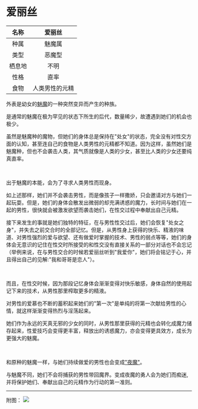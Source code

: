 # 爱丽丝

|名称|爱丽丝|
|:-:|:-:|
|种属|魅魔属|
|类型|恶魔型|
|栖息地|不明|
|性格|直率|
|食物|人类男性的元精|

外表是幼女的[魅魔](01魅魔.md)的一种突然变异而产生的种族。

是通常的魅魔在极为罕见的状态下所生的后代，数量稀少，故遭遇到她们的机会也极少。

虽然是魅魔种的魔物，但她们的身体总是保持在"处女"的状态，完全没有对性交方面的认知，甚至连自己的食物是人类男性的元精都不知道。因为这样，虽然她们是魅魔种，但也不会袭击人类，其气质就像是人类的少女，甚至比人类的少女还要纯真直率。

<br>

出于魅魔的本能，会为了寻求人类男性而现身。

如上述那样，她们并不会袭击男性，而是像孩子一样撒娇，只会邀请对方与她们一起玩耍。但是，她们的身体会散发出微弱的却充满诱惑的魔力，长时间与她们在一起的男性，很快就会被激发欲望而袭击她们，在性交过程中奉献出自己元精。

接下来发生的事就是她们独特的特征，在与男性性交过后，她们会恢复"处女之身"，并失去之前交合时的全部记忆。但是，从男性身上获得的快乐、精液的味道、对男性强烈的爱与欲望、还有做爱时掌握的技术、男性的弱点等等，她们的身体会无意识的记住在性交时所接受的和性交没有直接关系的一部分对话也不会忘记（举例来说，在与男性交合的时候若爱丽丝听到"我爱你"，她们将会铭记于心，并且得出自己的见解:"我和哥哥是恋人"）。

<br>

而且，在性交时候，因为那段记忆身体会渐渐变得对快乐敏感，身体自然的使用起记下来的技术，从男性那里榨取更多的精液。

对男性的爱慕也不断的蓄积起来她们的"第一次"是单纯的将第一次献给男性的心情，就这样渐渐变得热烈与淫荡起来。

她们作为永远的天真无邪的少女的同时，从男性那里获得的元精也会转化成魔力储存起来，性爱技巧会变得更丰富，释放出的诱惑魔力，亦会变得更具效方，成长为更强大的魅魔。

<br>

和原种的魅魔一样，与她们持续做爱的男性也会变成["夜魔"](资料魔物化.md#夜魔)。

与魅魔不同，她们不会将捕获的男性带回魔界。变成夜魔的勇人会为她们而痴迷,并将保护她们、奉献出自己的元精作为行动的第一准则。

---

附图： ![](img/魔物娘图鉴I/106-107爱丽丝.jpg)
